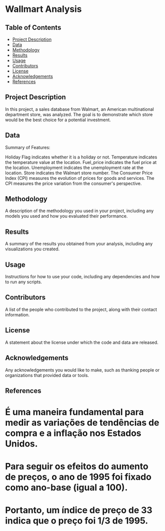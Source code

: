 
# Wallmart Analysis

## Table of Contents

- [Project Description](#project-description)
- [Data](#data)
- [Methodology](#methodology)
- [Results](#results)
- [Usage](#usage)
- [Contributors](#contributors)
- [License](#license)
- [Acknowledgements](#acknowledgements)
- [References](#references)

## Project Description

In this project, a sales database from Walmart, an American multinational department store, was analyzed.
The goal is to demonstrate which store would be the best choice for a potential investment.

## Data

Summary of Features:

Holiday Flag indicates whether it is a holiday or not.
Temperature indicates the temperature value at the location.
Fuel_price indicates the fuel price at the location.
Unemployment indicates the unemployment rate at the location.
Store indicates the Walmart store number.
The Consumer Price Index (CPI) measures the evolution of prices for goods and services.
The CPI measures the price variation from the consumer's perspective.

## Methodology

A description of the methodology you used in your project, including any models you used and how you evaluated their performance.

## Results

A summary of the results you obtained from your analysis, including any visualizations you created.

## Usage

Instructions for how to use your code, including any dependencies and how to run any scripts.

## Contributors

A list of the people who contributed to the project, along with their contact information.

## License

A statement about the license under which the code and data are released.

## Acknowledgements

Any acknowledgements you would like to make, such as thanking people or organizations that provided data or tools.

## References


# É uma maneira fundamental para medir as variações de tendências de compra e a inflação nos Estados Unidos. 
# Para seguir os efeitos do aumento de preços, o ano de 1995 foi fixado como ano-base (igual a 100). 
# Portanto, um índice de preço de 33 indica que o preço foi 1/3 de 1995.
